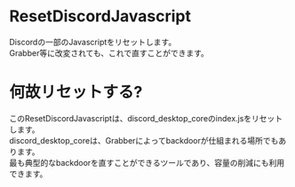 # ResetDiscordJavascript
Discordの一部のJavascriptをリセットします。<br>
Grabber等に改変されても、これで直すことができます。

# 何故リセットする?
このResetDiscordJavascriptは、discord_desktop_coreのindex.jsをリセットします。<br>
discord_desktop_coreは、Grabberによってbackdoorが仕組まれる場所でもあります。<br>
最も典型的なbackdoorを直すことができるツールであり、容量の削減にも利用できます。

